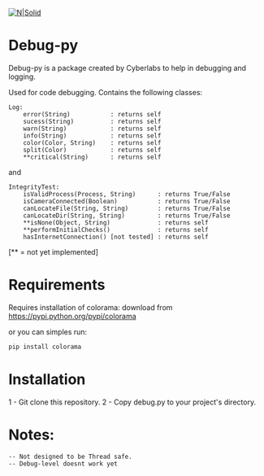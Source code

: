 [![N|Solid](https://i.imgur.com/rUMbDaZ.png)](https://cyberlabs.com.br)
# Debug-py
Debug-py is a package created by Cyberlabs to help in debugging and logging.


Used for code debugging.
Contains the following classes:

    Log:
        error(String)           : returns self
        sucess(String)          : returns self
        warn(String)            : returns self
        info(String)            : returns self
        color(Color, String)    : returns self
        split(Color)            : returns self
        **critical(String)      : returns self
  and    

    IntegrityTest:
        isValidProcess(Process, String)      : returns True/False
        isCameraConnected(Boolean)           : returns True/False
        canLocateFile(String, String)        : returns True/False
        canLocateDir(String, String)         : returns True/False
        **isNone(Object, String)             : returns self
        **performInitialChecks()             : returns self
        hasInternetConnection() [not tested] : returns self

[** = not yet implemented]

# Requirements
Requires installation of colorama: 
download from https://pypi.python.org/pypi/colorama

or you can simples run:
```sh
pip install colorama
```

# Installation

1 - Git clone this repository.
2 - Copy debug.py to your project's directory.


# Notes: 
    -- Not designed to be Thread safe.
    -- Debug-level doesnt work yet
